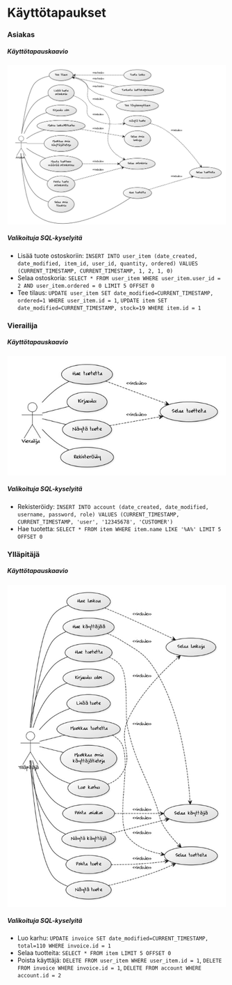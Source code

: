 # Käyttötapaukset

### Asiakas

##### Käyttötapauskaavio
![](/documentation/asiakas_käyttötapauskaavio.jpg)

##### Valikoituja SQL-kyselyitä
* Lisää tuote ostoskoriin: ```INSERT INTO user_item (date_created, date_modified, item_id, user_id, quantity, ordered) VALUES (CURRENT_TIMESTAMP, CURRENT_TIMESTAMP, 1, 2, 1, 0)```
* Selaa ostoskoria: ```SELECT * FROM user_item WHERE user_item.user_id = 2 AND user_item.ordered = 0 LIMIT 5 OFFSET 0```
* Tee tilaus: ```UPDATE user_item SET date_modified=CURRENT_TIMESTAMP, ordered=1 WHERE user_item.id = 1```, ```UPDATE item SET date_modified=CURRENT_TIMESTAMP, stock=19 WHERE item.id = 1```

### Vierailija

##### Käyttötapauskaavio
![](/documentation/vierailija_käyttötapauskaavio.jpg)

##### Valikoituja SQL-kyselyitä
* Rekisteröidy: ```INSERT INTO account (date_created, date_modified, username, password, role) VALUES (CURRENT_TIMESTAMP, CURRENT_TIMESTAMP, 'user', '12345678', 'CUSTOMER')```
* Hae tuotetta: ```SELECT * FROM item WHERE item.name LIKE '%A%' LIMIT 5 OFFSET 0```

### Ylläpitäjä

##### Käyttötapauskaavio
![](/documentation/ylläpitäjä_käyttötapauskaavio.jpg)

##### Valikoituja SQL-kyselyitä
* Luo karhu: ```UPDATE invoice SET date_modified=CURRENT_TIMESTAMP, total=110 WHERE invoice.id = 1```
* Selaa tuotteita: ```SELECT * FROM item LIMIT 5 OFFSET 0```
* Poista käyttäjä: ```DELETE FROM user_item WHERE user_item.id = 1```, ```DELETE FROM invoice WHERE invoice.id = 1```, ```DELETE FROM account WHERE account.id = 2```

